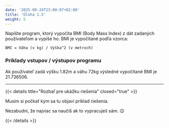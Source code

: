```yaml
---
date: '2025-09-24T23:00:07+02:00'
title: 'Úloha 1.5'
weight: 5
---
```


Napíšte program, ktorý vypočíta BMI (Body Mass Index) z dát zadaných používateľom a vypíše ho.
BMI je vypočítané podľa vzorca:

```text
BMI = Váha (v kg) / Výška^2 (v metroch)
```

### Príklady vstupov / výstupov programu

Ak používateľ zadá výšku 1.82m a váhu 72kg výsledné vypočítané BMI je 21.736506.

---

{{< details title="Rozbaľ pre ukážku riešenia" closed="true" >}}

Musím si počkať kým sa tu objaví príklad riešenia.

Nezabudni, že najviac sa naučíš ak to vypracuješ sám. 😉

{{< /details >}}
